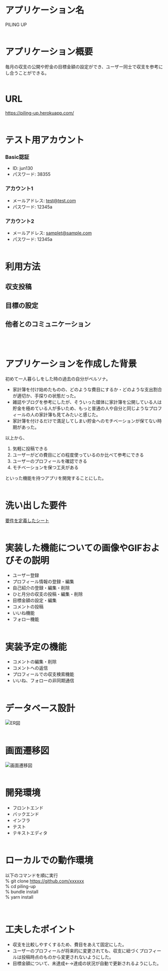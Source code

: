 # アプリケーション名
PILING UP
<br /><br />

# アプリケーション概要
毎月の収支の公開や貯金の目標金額の設定ができ、ユーザー同士で収支を参考にし合うことができる。
<br /><br />

# URL
https://piling-up.herokuapp.com/
<br /><br />

# テスト用アカウント
### Basic認証
* ID: jun130
* パスワード: 38355
### アカウント1
* メールアドレス: test@test.com
* パスワード: 12345a
### アカウント2
* メールアドレス: samplet@sample.com
* パスワード: 12345a
<br /><br />

# 利用方法
## 収支投稿
## 目標の設定
## 他者とのコミュニケーション
<br /><br />

# アプリケーションを作成した背景
初めて一人暮らしをした時の過去の自分がペルソナ。  
* 家計簿を付け始めたものの、どのような費目にするか・どのような支出割合が適切か、手探りの状態だった。  
* 雑誌やブログを参考にしたが、そういった媒体に家計簿を公開している人は貯金を極めている人が多いため、もっと普通の人や自分と同じようなプロフィールの人の家計簿も見てみたいと感じた。  
* 家計簿を付けるだけで満足してしまい貯金へのモチベーションが保てない時期があった。  

以上から、  
1. 気軽に投稿できる
2. ユーザーがどの費目にどの程度使っているのか比べて参考にできる
3. ユーザーのプロフィールを確認できる
4. モチベーションを保つ工夫がある

といった機能を持つアプリを開発することにした。
<br /><br />

# 洗い出した要件
[要件を定義したシート](https://docs.google.com/spreadsheets/d/1NTQiaITko4Jr8C9RD0_LEVGF9SPnwetnzbJAGwjtnc0/edit#gid=982722306)
<br /><br />

# 実装した機能についての画像やGIFおよびその説明
* ユーザー登録
* プロフィール情報の登録・編集
* 自己紹介の登録・編集・削除
* ひと月分の収支の投稿・編集・削除
* 目標金額の設定・編集
* コメントの投稿
* いいね機能
* フォロー機能
<br /><br />

# 実装予定の機能
* コメントの編集・削除
* コメントへの返信
* プロフィールでの収支検索機能
* いいね、フォローの非同期通信
<br /><br />

# データベース設計
<img src="er.png" alt="ER図">
<br /><br />

# 画面遷移図
<img src="transition.png" alt="画面遷移図">
<br /><br />

# 開発環境
- フロントエンド
- バックエンド
- インフラ
- テスト
- テキストエディタ
<br /><br />

# ローカルでの動作環境
以下のコマンドを順に実行  
% git clone https://github.com/xxxxxx  
% cd piling-up  
% bundle install  
% yarn install  
<br /><br />

# 工夫したポイント
* 収支を比較しやすくするため、費目をあえて固定にした。
* ユーザーのプロフィールが将来的に変更されても、収支に紐づくプロフィールは投稿時点のものから変更されないようにした。
* 目標金額について、未達成←→達成の状況が自動で更新されるようにした。
